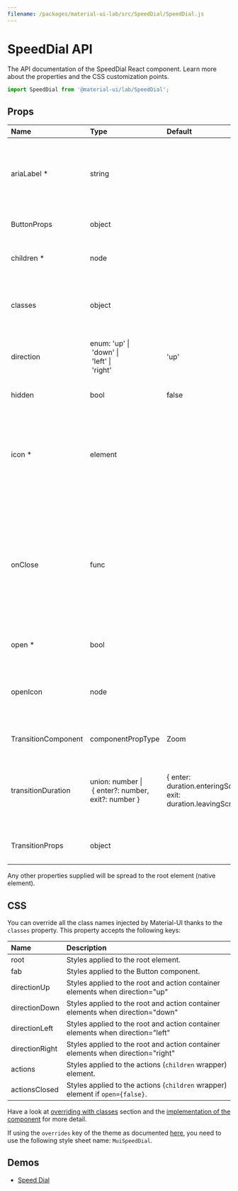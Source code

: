 ```yaml
---
filename: /packages/material-ui-lab/src/SpeedDial/SpeedDial.js
---
```


<!--- This documentation is automatically generated, do not try to edit it. -->

# SpeedDial API

<p class="description">The API documentation of the SpeedDial React component. Learn more about the properties and the CSS customization points.</p>

```js
import SpeedDial from '@material-ui/lab/SpeedDial';
```



## Props

| Name | Type | Default | Description |
|:-----|:-----|:--------|:------------|
| <span class="prop-name required">ariaLabel *</span> | <span class="prop-type">string</span> |   | The aria-label of the `Button` element. Also used to provide the `id` for the `SpeedDial` element and its children. |
| <span class="prop-name">ButtonProps</span> | <span class="prop-type">object</span> |   | Properties applied to the [`Button`](/api/button/) element. |
| <span class="prop-name required">children *</span> | <span class="prop-type">node</span> |   | SpeedDialActions to display when the SpeedDial is `open`. |
| <span class="prop-name">classes</span> | <span class="prop-type">object</span> |   | Override or extend the styles applied to the component. See [CSS API](#css-api) below for more details. |
| <span class="prop-name">direction</span> | <span class="prop-type">enum:&nbsp;'up'&nbsp;&#124;<br>&nbsp;'down'&nbsp;&#124;<br>&nbsp;'left'&nbsp;&#124;<br>&nbsp;'right'<br></span> | <span class="prop-default">'up'</span> | The direction the actions open relative to the floating action button. |
| <span class="prop-name">hidden</span> | <span class="prop-type">bool</span> | <span class="prop-default">false</span> | If `true`, the SpeedDial will be hidden. |
| <span class="prop-name required">icon *</span> | <span class="prop-type">element</span> |   | The icon to display in the SpeedDial Floating Action Button. The `SpeedDialIcon` component provides a default Icon with animation. |
| <span class="prop-name">onClose</span> | <span class="prop-type">func</span> |   | Callback fired when the component requests to be closed.<br><br>**Signature:**<br>`function(event: object, key: string) => void`<br>*event:* The event source of the callback<br>*key:* The key pressed |
| <span class="prop-name required">open *</span> | <span class="prop-type">bool</span> |   | If `true`, the SpeedDial is open. |
| <span class="prop-name">openIcon</span> | <span class="prop-type">node</span> |   | The icon to display in the SpeedDial Floating Action Button when the SpeedDial is open. |
| <span class="prop-name">TransitionComponent</span> | <span class="prop-type">componentPropType</span> | <span class="prop-default">Zoom</span> | The component used for the transition. |
| <span class="prop-name">transitionDuration</span> | <span class="prop-type">union:&nbsp;number&nbsp;&#124;<br>&nbsp;{ enter?: number, exit?: number }<br></span> | <span class="prop-default">{  enter: duration.enteringScreen,  exit: duration.leavingScreen,}</span> | The duration for the transition, in milliseconds. You may specify a single timeout for all transitions, or individually with an object. |
| <span class="prop-name">TransitionProps</span> | <span class="prop-type">object</span> |   | Properties applied to the `Transition` element. |

Any other properties supplied will be spread to the root element (native element).

## CSS

You can override all the class names injected by Material-UI thanks to the `classes` property.
This property accepts the following keys:


| Name | Description |
|:-----|:------------|
| <span class="prop-name">root</span> | Styles applied to the root element.
| <span class="prop-name">fab</span> | Styles applied to the Button component.
| <span class="prop-name">directionUp</span> | Styles applied to the root and action container elements when direction="up"
| <span class="prop-name">directionDown</span> | Styles applied to the root and action container elements when direction="down"
| <span class="prop-name">directionLeft</span> | Styles applied to the root and action container elements when direction="left"
| <span class="prop-name">directionRight</span> | Styles applied to the root and action container elements when direction="right"
| <span class="prop-name">actions</span> | Styles applied to the actions (`children` wrapper) element.
| <span class="prop-name">actionsClosed</span> | Styles applied to the actions (`children` wrapper) element if `open={false}`.

Have a look at [overriding with classes](/customization/overrides/#overriding-with-classes) section
and the [implementation of the component](https://github.com/mui-org/material-ui/tree/master/packages/material-ui-lab/src/SpeedDial/SpeedDial.js)
for more detail.

If using the `overrides` key of the theme as documented
[here](/customization/themes/#customizing-all-instances-of-a-component-type),
you need to use the following style sheet name: `MuiSpeedDial`.

## Demos

- [Speed Dial](/lab/speed-dial/)

